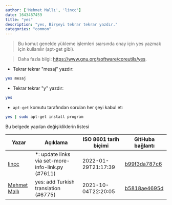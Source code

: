 ```yaml
---
author: ['Mehmet Mallı', 'lincc']
date: 1643487459
title: "yes"
description: "yes, Birşeyi tekrar tekrar yazdır."
categories: "common"
---
```

> Bu komut genelde yükleme işlemleri sıarsında onay için yes yazmak için kullanılır (apt-get gibi).

> Daha fazla bilgi: <https://www.gnu.org/software/coreutils/yes>.

- Tekrar tekrar "mesaj" yazdır:

```bash
yes mesaj
```

- Tekrar tekrar "y" yazdır:

```bash
yes
```

- `apt-get` komutu tarafından sorulan her şeyi kabul et:

```bash
yes | sudo apt-get install program
```
Bu belgede yapılan değişikliklerin listesi


Yazar | Açıklama | ISO 8601 tarih biçimi | GitHuba bağlantı
------|-----|-----|-----
[lincc](mailto:46962923+blueskyson@users.noreply.github.com) | *: update links via set-more-info-link.py (#7611) | 2022-01-29T21:17:39 | [b99f3da787c6](https://github.com/tldr-pages/tldr/commit/b99f3da787c6f43a545b9cb5ebd8265b1367fbc4)
[Mehmet Mallı](mailto:mallimehmet@gmail.com) | yes: add Turkish translation (#6775) | 2021-10-04T22:20:05 | [b5818ae4695d](https://github.com/tldr-pages/tldr/commit/b5818ae4695d40430252b78005e87a4ece69b044)

